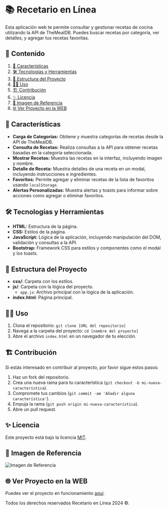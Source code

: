 # 📚 Recetario en Línea

Esta aplicación web te permite consultar y gestionar recetas de cocina utilizando la API de TheMealDB. Puedes buscar recetas por categoría, ver detalles, y agregar tus recetas favoritas.

## 🎯 Contenido

1. [📝 Características](#📝-características)
2. [🛠️ Tecnologías y Herramientas](#🛠️-tecnologías-y-herramientas)
3. [🚀 Estructura del Proyecto](#🚀-estructura-del-proyecto)
4. [🧑‍💻 Uso](#🧑‍💻-uso)
5. [🏗️ Contribución](#🏗️-contribución)
6. [✨ Licencia](#✨-licencia)
7. [🙈 Imagen de Referencia](#🙈-imagen-de-referencia)
8. [🌐 Ver Proyecto en la WEB](#🌐-ver-proyecto-en-la-web)

## 📝 Características

- **Carga de Categorías:** Obtiene y muestra categorías de recetas desde la API de TheMealDB.
- **Consulta de Recetas:** Realiza consultas a la API para obtener recetas basadas en la categoría seleccionada.
- **Mostrar Recetas:** Muestra las recetas en la interfaz, incluyendo imagen y nombre.
- **Detalle de Receta:** Muestra detalles de una receta en un modal, incluyendo instrucciones e ingredientes.
- **Favoritos:** Permite agregar y eliminar recetas de la lista de favoritos usando `localStorage`.
- **Alertas Personalizadas:** Muestra alertas y toasts para informar sobre acciones como agregar o eliminar favoritos.

## 🛠️ Tecnologías y Herramientas

- **HTML:** Estructura de la página.
- **CSS:** Estilos de la página.
- **JavaScript:** Lógica de la aplicación, incluyendo manipulación del DOM, validación y consultas a la API.
- **Bootstrap:** Framework CSS para estilos y componentes como el modal y los toasts.

## 🚀 Estructura del Proyecto

- **css/**: Carpeta con los estilos.
- **js/**: Carpeta con la lógica del proyecto.
  - `app.js`: Archivo principal con la lógica de la aplicación.
- **index.html**: Página principal.

## 🧑‍💻 Uso

1. Clona el repositorio: `git clone [URL del repositorio]`
2. Navega a la carpeta del proyecto: `cd [nombre del proyecto]`
3. Abre el archivo `index.html` en un navegador de tu elección.

## 🏗️ Contribución

Si estás interesado en contribuir al proyecto, por favor sigue estos pasos:

1. Haz un fork del repositorio.
2. Crea una nueva rama para tu característica (`git checkout -b mi-nueva-característica`).
3. Compromete tus cambios (`git commit -am 'Añadir alguna característica'`).
4. Empuja la rama (`git push origin mi-nueva-característica`).
5. Abre un pull request.

## ✨ Licencia

Este proyecto está bajo la licencia [MIT](https://opensource.org/licenses/MIT).

## 🙈 Imagen de Referencia

![Imagen de Referencia](https://i.postimg.cc/sgHY889x/Recetas.png)

## 🌐 Ver Proyecto en la WEB

Puedes ver el proyecto en funcionamiento [aquí](https://jmatochepacual.github.io/Recetario/).

Todos los derechos reservados Recetario en Línea 2024 ©.
